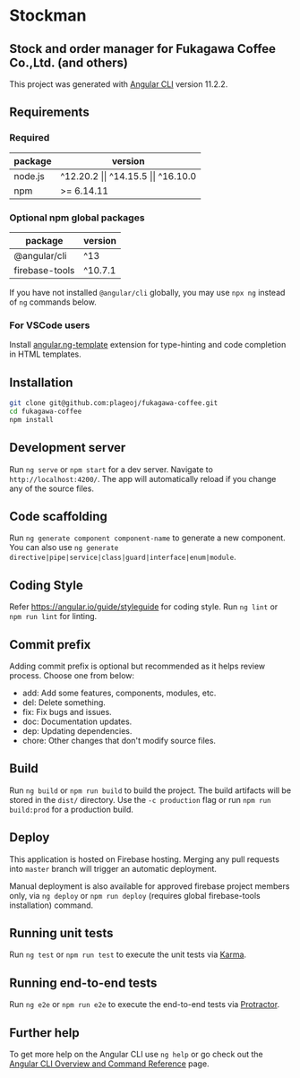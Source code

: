 # Stockman
## Stock and order manager for Fukagawa Coffee Co.,Ltd. (and others)

This project was generated with [Angular CLI](https://github.com/angular/angular-cli) version 11.2.2.

## Requirements

### Required

| package | version |
|---|---|
| node.js | ^12.20.2 \|\| ^14.15.5 \|\| ^16.10.0 |
| npm | >= 6.14.11 |

### Optional npm global packages

| package | version |
|---|---|
| @angular/cli | ^13 |
| firebase-tools | ^10.7.1 |

If you have not installed `@angular/cli` globally, you may use `npx ng` instead of `ng` commands below.

### For VSCode users

Install [angular.ng-template](https://marketplace.visualstudio.com/items?itemName=Angular.ng-template) extension for type-hinting and code completion in HTML templates.

## Installation

```bash
git clone git@github.com:plageoj/fukagawa-coffee.git
cd fukagawa-coffee
npm install
```

## Development server

Run `ng serve` or `npm start` for a dev server. Navigate to `http://localhost:4200/`. The app will automatically reload if you change any of the source files.

## Code scaffolding

Run `ng generate component component-name` to generate a new component. You can also use `ng generate directive|pipe|service|class|guard|interface|enum|module`.

## Coding Style

Refer https://angular.io/guide/styleguide for coding style. Run `ng lint` or `npm run lint` for linting.

## Commit prefix

Adding commit prefix is optional but recommended as it helps review process. Choose one from below:

- add: Add some features, components, modules, etc.
- del: Delete something.
- fix: Fix bugs and issues.
- doc: Documentation updates.
- dep: Updating dependencies.
- chore: Other changes that don't modify source files.

## Build

Run `ng build` or `npm run build` to build the project. The build artifacts will be stored in the `dist/` directory. Use the `-c production` flag or run `npm run build:prod` for a production build.

## Deploy

This application is hosted on Firebase hosting. Merging any pull requests into `master` branch will trigger an automatic deployment.

Manual deployment is also available for approved firebase project members only, via `ng deploy` or `npm run deploy` (requires global firebase-tools installation) command.

## Running unit tests

Run `ng test` or `npm run test` to execute the unit tests via [Karma](https://karma-runner.github.io).

## Running end-to-end tests

Run `ng e2e` or `npm run e2e` to execute the end-to-end tests via [Protractor](http://www.protractortest.org/).

## Further help

To get more help on the Angular CLI use `ng help` or go check out the [Angular CLI Overview and Command Reference](https://angular.io/cli) page.
